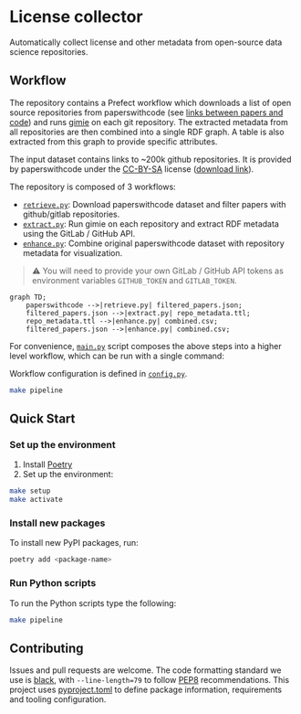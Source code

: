 
# License collector

Automatically collect license and other metadata from open-source data science repositories.

## Workflow

The repository contains a Prefect workflow which downloads a list of open source repositories from paperswithcode (see [links between papers and code](https://paperswithcode.com/about)) and runs [gimie](https://github.com/SDSC-ORD/gimie) on each git repository. The extracted metadata from all repositories are then combined into a single RDF graph. A table is also extracted from this graph to provide specific attributes.

The input dataset contains links to ~200k github repositories. It is provided by paperswithcode under the [CC-BY-SA](https://creativecommons.org/licenses/by-sa/4.0/) license ([download link](https://production-media.paperswithcode.com/about/links-between-papers-and-code.json.gz)).

The repository is composed of 3 workflows:

* [`retrieve.py`](src/retrieve.py): Download paperswithcode dataset and filter papers with github/gitlab repositories.
* [`extract.py`](src/extract.py): Run gimie on each repository and extract RDF metadata using the GitLab / GitHub API.
* [`enhance.py`](src/enhance.py): Combine original paperswithcode dataset with repository metadata for visualization.

> ⚠️ You will need to provide your own GitLab / GitHub API tokens as environment variables `GITHUB_TOKEN` and `GITLAB_TOKEN`.

```mermaid
graph TD;
    paperswithcode -->|retrieve.py| filtered_papers.json;
    filtered_papers.json -->|extract.py| repo_metadata.ttl;
    repo_metadata.ttl -->|enhance.py| combined.csv;
    filtered_papers.json -->|enhance.py| combined.csv;
```
For convenience, [`main.py`](src/main.py) script composes the above steps into a higher level workflow, which can be run with a single command:

Workflow configuration is defined in [`config.py`](src/config.py).

```bash
make pipeline
```

## Quick Start
### Set up the environment
1. Install [Poetry](https://python-poetry.org/docs/#installation)
2. Set up the environment:
```bash
make setup
make activate
```
### Install new packages
To install new PyPI packages, run:
```bash
poetry add <package-name>
```

### Run Python scripts
To run the Python scripts type the following:
```bash
make pipeline
```

## Contributing

Issues and pull requests are welcome. The code formatting standard we use is [black](https://github.com/psf/black), with `--line-length=79` to follow [PEP8](https://peps.python.org/pep-0008/) recommendations. This project uses [pyproject.toml](https://pip.pypa.io/en/stable/reference/build-system/pyproject-toml/) to define package information, requirements and tooling configuration.
